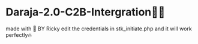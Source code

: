 # Daraja-2.0-C2B-Intergration👨‍💻
made with 💖 BY Ricky
edit the credentials in stk_initiate.php and it will work perfectly🔥
